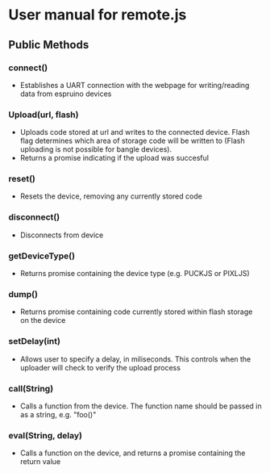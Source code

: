 # User manual for remote.js 

## Public Methods
### connect()
- Establishes a UART connection with the webpage for writing/reading data from espruino devices

### Upload(url, flash)
- Uploads code stored at url and writes to the connected device. Flash flag determines which area of storage code will be written to (Flash uploading is not possible for bangle devices).
- Returns a promise indicating if the upload was succesful

### reset()
- Resets the device, removing any currently stored code

### disconnect()
- Disconnects from device

### getDeviceType()
- Returns promise containing the device type (e.g. PUCKJS or PIXLJS)

### dump()
- Returns promise containing code currently stored within flash storage on the device

### setDelay(int)
- Allows user to specify a delay, in miliseconds. This controls when the uploader will check to verify the upload process

### call(String)
- Calls a function from the device. The function name should be passed in as a string, e.g. "foo()"

### eval(String, delay)
- Calls a function on the device, and returns a promise containing the return value